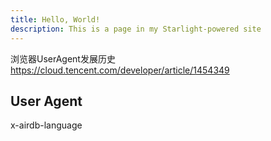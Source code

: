 ```yaml
---
title: Hello, World!
description: This is a page in my Starlight-powered site
---
```


浏览器UserAgent发展历史
<https://cloud.tencent.com/developer/article/1454349>

## User Agent

x-airdb-language
